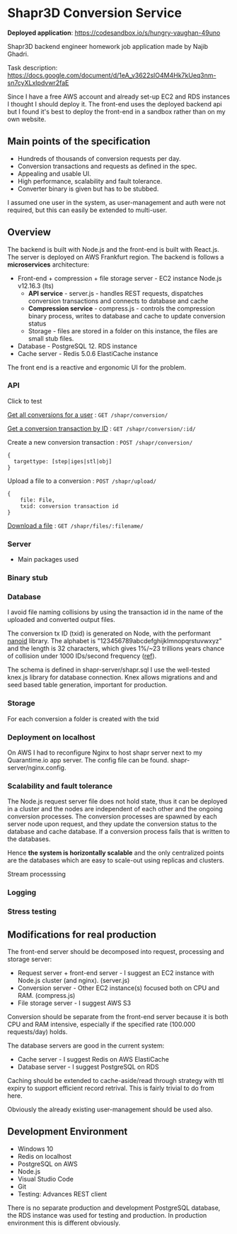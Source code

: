 # Shapr3D Conversion Service
**Deployed application**: https://codesandbox.io/s/hungry-vaughan-49uno

Shapr3D backend engineer homework job application made by Najib Ghadri.

Task description: https://docs.google.com/document/d/1eA_v3622sIO4M4Hk7kUeq3nm-sn7cyXLxIpdvwr2faE

Since I have a free AWS account and already set-up EC2 and RDS instances I thought I should deploy it.
The front-end uses the deployed backend api but I found it's best to deploy the front-end in a sandbox rather than on my own website.

## Main points of the specification
 - Hundreds of thousands of conversion requests per day.
 - Conversion transactions and requests as defined in the spec.
 - Appealing and usable UI.
 - High performance, scalability and fault tolerance.
 - Converter binary is given but has to be stubbed.

I assumed one user in the system, as user-management and auth were not required, but this can easily be extended to multi-user.

## Overview
The backend is built with Node.js and the front-end is built with React.js.
The server is deployed on AWS Frankfurt region.
The backend is follows a **microservices** architecture:
 - Front-end + compression + file storage server - EC2 instance Node.js v12.16.3 (lts)
   - **API service** - server.js - handles REST requests, dispatches conversion transactions and connects to database and cache
   - **Compression service** - compress.js - controls the compression binary process, writes to database and cache to update conversion status
   - Storage - files are stored in a folder on this instance, the files are small stub files.
 - Database - PostgreSQL 12. RDS instance
 - Cache server - Redis 5.0.6 ElastiCache instance

The front end is a reactive and ergonomic UI for the problem.

### API

Click to test

[Get all conversions for a user]() : `GET /shapr/conversion/`

[Get a conversion transaction by ID]() : `GET /shapr/conversion/:id/`

Create a new conversion transaction : `POST /shapr/conversion/`

```formdata
{
  targettype: [step|iges|stl|obj]
}
```

Upload a file to a conversion : `POST /shapr/upload/`
```formdata
{
    file: File,
    txid: conversion transaction id
}
```

[Download a file]() : `GET /shapr/files/:filename/`


### Server

 - Main packages used

### Binary stub

### Database

I avoid file naming collisions by using the transaction id in the name of the uploaded and converted output files.

The conversion tx ID (txid) is generated on Node, with the performant [nanoid](https://github.com/ai/nanoid) library. The alphabet is "123456789abcdefghijklmnopqrstuvwxyz"
and the length is 32 characters, which gives 1%/~23 trillions years chance of collision under 1000 IDs/second frequency ([ref](https://alex7kom.github.io/nano-nanoid-cc/?alphabet=123456789abcdefghijklmnopqrstuvwxyz&size=32&speed=1000&speedUnit=second)).

The schema is defined in shapr-server/shapr.sql
I use the well-tested knex.js library for database connection. Knex allows migrations and and seed based table generation, important for production. 

### Storage

For each conversion a folder is created with the txid

### Deployment on localhost

On AWS I had to reconfigure Nginx to host shapr server next to my Quarantime.io app server. The config file can be found. shapr-server/nginx.config.

### Scalability and fault tolerance

The Node.js request server file does not hold state, thus it can be deployed in a cluster and the nodes are independent of each other and the ongoing conversion processes. The conversion processes are spawned by each server node upon request, and they update the conversion status to the database and cache database. If a conversion process fails that is written to the databases.

Hence **the system is horizontally scalable** and the only centralized points are the databases which are easy to scale-out using replicas and clusters.

Stream processsing

### Logging

### Stress testing

## Modifications for real production
The front-end server should be decomposed into request, processing and storage server:
 - Request server + front-end server - I suggest an EC2 instance with Node.js cluster (and nginx). (server.js) 
 - Conversion server - Other EC2 instance(s) focused both on CPU and RAM. (compress.js)
 - File storage server - I suggest AWS S3 

Conversion should be separate from the front-end server because it is both CPU and RAM intensive, especially if the specified rate (100.000 requests/day) holds.

 The database servers are good in the current system:
 - Cache server - I suggest Redis on AWS ElastiCache
 - Database server - I suggest PostgreSQL on RDS

Caching should be extended to cache-aside/read through strategy with ttl expiry to support efficient record retrival. This is fairly trivial to do from here.

Obviously the already existing user-management should be used also.

## Development Environment

  - Windows 10
  - Redis on localhost
  - PostgreSQL on AWS
  - Node.js
  - Visual Studio Code
  - Git
  - Testing: Advances REST client

There is no separate production and development PostgreSQL database, the RDS instance was used for testing and production. In production environment this is different obviously.